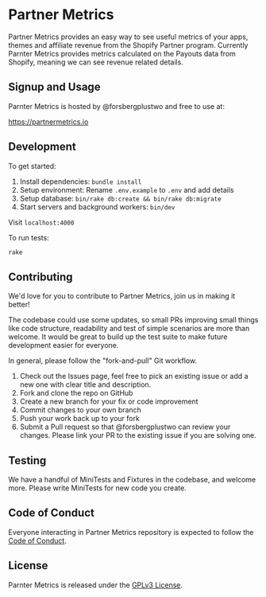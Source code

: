 # Partner Metrics

Partner Metrics provides an easy way to see useful metrics of your apps, themes and affiliate revenue from the Shopify Partner program. Currently Parnter Metrics provides metrics calculated on the Payouts data from Shopify, meaning we can see revenue related details.

## Signup and Usage

Parnter Metrics is hosted by @forsbergplustwo and free to use at:

https://partnermetrics.io

## Development

To get started:

1. Install dependencies: `bundle install`
2. Setup environment: Rename `.env.example` to `.env` and add details
3. Setup database: `bin/rake db:create && bin/rake db:migrate`
4. Start servers and background workers: `bin/dev`

Visit `localhost:4000`

To run tests:

```bash
rake
```

## Contributing
We'd love for you to contribute to Partner Metrics, join us in making it better!

The codebase could use some updates, so small PRs improving small things like code structure, readability and test of simple scenarios are more than welcome. It would be great to build up the test suite to make future development easier for everyone.

In general, please follow the "fork-and-pull" Git workflow.

1. Check out the Issues page, feel free to pick an existing issue or add a new one with clear title and description.
2. Fork and clone the repo on GitHub
3. Create a new branch for your fix or code improvement
4. Commit changes to your own branch
5. Push your work back up to your fork
6. Submit a Pull request so that @forsbergplustwo can review your changes. Please link your PR to the existing issue if you are solving one.

## Testing
We have a handful of MiniTests and Fixtures in the codebase, and welcome more. Please write MiniTests for new code you create.

## Code of Conduct
Everyone interacting in Partner Metrics repository is expected to follow the [Code of Conduct](https://github.com/forsbergplustwo/partner-metrics-saas/blob/main/CODE_OF_CONDUCT.md).

## License

Parnter Metrics is released under the [GPLv3 License](https://github.com/forsbergplustwo/partner-metrics-saas/blob/main/LICENSE.md).
